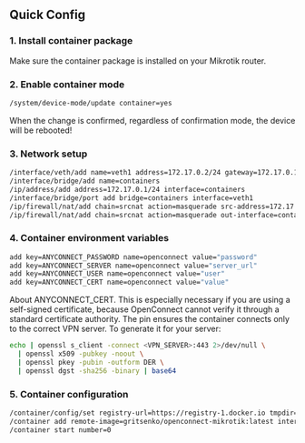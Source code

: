 
## Quick Config

### 1. Install container package

Make sure the container package is installed on your Mikrotik router.

### 2. Enable container mode
```bash
/system/device-mode/update container=yes
```
When the change is confirmed, regardless of confirmation mode, the device will be rebooted! 
### 3. Network setup
```bash
/interface/veth/add name=veth1 address=172.17.0.2/24 gateway=172.17.0.1
/interface/bridge/add name=containers
/ip/address/add address=172.17.0.1/24 interface=containers
/interface/bridge/port add bridge=containers interface=veth1
/ip/firewall/nat/add chain=srcnat action=masquerade src-address=172.17.0.0/24
/ip/firewall/nat/add chain=srcnat action=masquerade out-interface=containers
```

### 4.  Container environment variables
```bash
add key=ANYCONNECT_PASSWORD name=openconnect value="password"
add key=ANYCONNECT_SERVER name=openconnect value="server_url"
add key=ANYCONNECT_USER name=openconnect value="user"
add key=ANYCONNECT_CERT name=openconnect value="value" 
```
About ANYCONNECT_CERT. This is especially necessary if you are using a self-signed certificate, because OpenConnect cannot verify it through a standard certificate authority. The pin ensures the container connects only to the correct VPN server.
To generate it for your server:
```bash
echo | openssl s_client -connect <VPN_SERVER>:443 2>/dev/null \
  | openssl x509 -pubkey -noout \
  | openssl pkey -pubin -outform DER \
  | openssl dgst -sha256 -binary | base64
```

### 5. Container configuration
```bash
/container/config/set registry-url=https://registry-1.docker.io tmpdir=/docker/tmp
/container add remote-image=gritsenko/openconnect-mikrotik:latest interface=veth1 envlist=openconnect root-dir=/docker/openconnect start-on-boot=yes hostname=openconnect logging=yes
/container start number=0
````